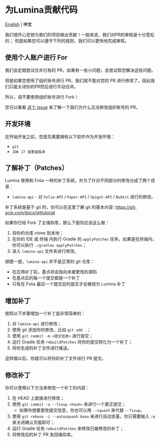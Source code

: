 为Lumina贡献代码
===========

[English](./CONTRIBUTING) | **中文**

我们很开心您想为我们的项目做出贡献！一般来说，我们对PR的审核是十分宽松的；
但是如果您可以遵守下列的规则，我们可以更快地完成审核。

## 使用个人账户进行 For

我们会定期尝试合并已有的 PR，如果有一些小问题，会尝试帮您解决这些问题。

但是如果您使用了组织账号进行 PR，我们就不能对您的 PR 进行修改了。因此我们只能关闭你的PR然后进行手动合并。

所以，请不要使用组织账号进行 Fork！

您可以看看 [这个 Issue](https://github.com/isaacs/github/issues/1681) 来了解一下我们为什么无法修改组织账号的 PR。

## 开发环境

在开始开发之前，您首先需要拥有以下软件作为开发环境：

- `git`
- `JDK 17 或更高版本`

## 了解补丁（Patches）

Lumina 使用和 Folia 一样的补丁系统，并为了针对不同部分的修改分成了两个目录：

- `lumina-api` - 对 `Folia-API` / `Paper-API` / `Spigot-API` / `Bukkit` 进行的修改。

补丁系统是基于 git 的，你可以在这里了解 git 的基本内容: <https://git-scm.com/docs/gittutorial>

如果你已经 Fork 了主储存库，那么下面你应该这么做：

1. 将你的仓库 clone 到本地；
2. 在你的 IDE 或 终端 内执行 Gradle 的 `applyPatches` 任务，如果是在终端内，你可以执行 `./gradlew applyPatches`；
3. 进入 `lumina-api` 文件夹进行修改。

顺便一提，`lumina-api` 并不是正常的 git 仓库：

- 在应用补丁前，基点将会指向未被更改的源码
- 在基点后的每一个提交都是一个补丁
- 只有在 Folia 最后一个提交后的提交才会被视为 Lumina 补丁

## 增加补丁

按照以下步骤增加一个补丁是非常简单的：

1. 对 `lumina-api` 进行修改；
2. 使用 git 添加你的修改，比如 `git add .`；
3. 使用 `git commit -m <提交信息>` 进行提交；
4. 运行 Gradle 任务 `rebuildPatches` 将你的提交转化为一个补丁；
5. 将你生成的补丁文件进行推送。

这样做以后，你就可以将你的补丁文件进行 PR 提交。

## 修改补丁

你可以使用以下方法来修改一个补丁的内容：

1. 在 HEAD 上直接进行修改；
2. 使用 `git commit -a --fixup <hash>` 来进行一个更正提交；
   - 如果你想要更改提交信息，你也可以用 `--squash` 来代替 `--fixup`。
3. 使用 `git rebase -i --autosquash base` 来进行自动变基，你只需要输入 `:q` 来关闭确认页面即可；
4. 运行 Gradle 任务 `rebuildPatches` 来修改已被修改的补丁；
5. 将修改后的补丁 PR 发回储存库。